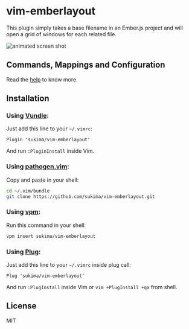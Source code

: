 # vim-emberlayout

This plugin simply takes a base filename in an Ember.js project and will open
a grid of windows for each related file.

![animated screen shot](https://sukima.github.io/vim-emberlayout/vim-emberlayout.gif)

## Commands, Mappings and Configuration

Read the [help][txt-doc] to know more.

## Installation

### Using [Vundle][vundle]:

Just add this line to your `~/.vimrc`:

```vim
Plugin 'sukima/vim-emberlayout'
```

And run `:PluginInstall` inside Vim.

### Using [pathogen.vim][pathogen]:

Copy and paste in your shell:

```bash
cd ~/.vim/bundle
git clone https://github.com/sukima/vim-emberlayout.git
```

### Using [vpm][vpm]:

Run this command in your shell:

```bash
vpm insert sukima/vim-emberlayout
```

### Using [Plug][plug]:

Just add this line to your `~/.vimrc` inside plug call:

```vim
Plug 'sukima/vim-emberlayout'
```

And run `:PlugInstall` inside Vim or `vim +PlugInstall +qa` from shell.

## License

MIT

[pathogen]: https://github.com/tpope/vim-pathogen
[txt-doc]: https://raw.githubusercontent.com/sukima/vim-emberlayout/master/doc/emberlayout.txt
[vpm]: https://github.com/KevinSjoberg/vpm
[vundle]: https://github.com/gmarik/vundle
[plug]: https://github.com/junegunn/vim-plug
